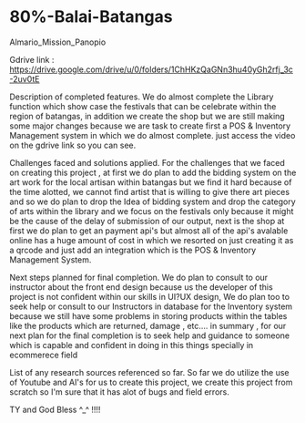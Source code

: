 # 80%-Balai-Batangas
Almario_Mission_Panopio

Gdrive link : https://drive.google.com/drive/u/0/folders/1ChHKzQaGNn3hu40yGh2rfj_3c-2uv0tE

Description of completed features.
We do almost complete the Library function which show case the festivals that can be celebrate within the region of batangas, in addition we create the shop but we are still making some major changes because we are task to create first a POS & Inventory Management system in which we do almost complete. just access the video on the gdrive link so you can see.

Challenges faced and solutions applied.
For the challenges that we faced on creating this project , at first we do plan to add the bidding system on the art work for the local artisan within batangas but we find it hard because of the time alotted, we cannot find artist that is willing to give there art pieces and so we do plan to drop the Idea of bidding system and drop the category of arts within the library and we focus on the festivals only because it might be the cause of the delay of submission of our output, next is the shop at first we do plan to get an payment api's but almost all of the api's avalable online has a huge amount of cost in which we resorted on just creating it as a qrcode and just add an integration which is the POS & Inventory Management System.
 
Next steps planned for final completion.
We do plan to consult to our instructor about the front end design because us the developer of this project is not confident within our skills in UI?UX design, We do plan too to seek help or consult to our Instructors in database for the Inventory system because we still have some problems in storing products within the tables like the products which are returned, damage , etc....
in summary , for our next plan for the final completion is to seek help and guidance to someone which is capable and confident in doing in this things specially in ecommerece field

List of any research sources referenced so far.
So far we do utilize the use of Youtube and AI's for us to create this project, we create this project from scratch so I'm sure that it has alot of bugs and field errors.

TY and God Bless ^_^ !!!!


